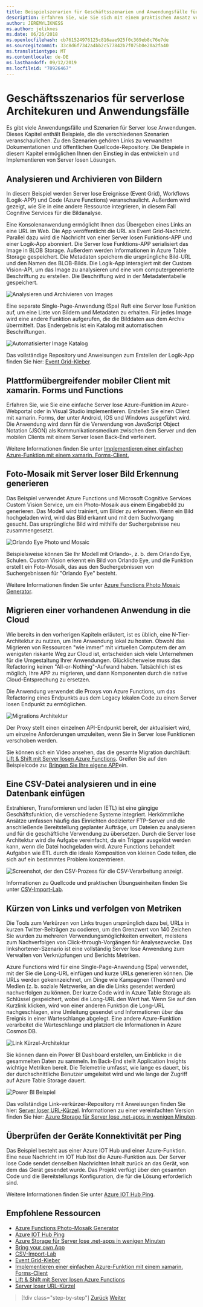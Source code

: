 ```yaml
---
title: Beispielszenarien für Geschäftsszenarien und Anwendungsfälle für Server Lose apps
description: Erfahren Sie, wie Sie sich mit einem praktischen Ansatz vertraut machen, indem Sie auf Beispiele zugreifen, die von der Bildverarbeitung zu mobilen Back-Ends und ETL-Pipelines reichen.
author: JEREMYLIKNESS
ms.author: jeliknes
ms.date: 06/26/2018
ms.openlocfilehash: cb761524976125c816aae925f0c369eb8c76e7de
ms.sourcegitcommit: 33c8d6f7342a4bb2c577842b7f075b0e20a2fa40
ms.translationtype: MT
ms.contentlocale: de-DE
ms.lasthandoff: 09/12/2019
ms.locfileid: "70926467"
---
```

# <a name="serverless-business-scenarios-and-use-cases"></a>Geschäftsszenarios für serverlose Architekuren und Anwendungsfälle

Es gibt viele Anwendungsfälle und Szenarien für Server lose Anwendungen. Dieses Kapitel enthält Beispiele, die die verschiedenen Szenarien veranschaulichen. Zu den Szenarien gehören Links zu verwandten Dokumentationen und öffentlichen Quellcode-Repository. Die Beispiele in diesem Kapitel ermöglichen Ihnen den Einstieg in das entwickeln und Implementieren von Server losen Lösungen.

## <a name="analyze-and-archive-images"></a>Analysieren und Archivieren von Bildern

In diesem Beispiel werden Server lose Ereignisse (Event Grid), Workflows (Logik-APP) und Code (Azure Functions) veranschaulicht. Außerdem wird gezeigt, wie Sie in eine andere Ressource integrieren, in diesem Fall Cognitive Services für die Bildanalyse.

Eine Konsolenanwendung ermöglicht Ihnen das Übergeben eines Links an eine URL im Web. Die App veröffentlicht die URL als Event Grid-Nachricht. Parallel dazu wird die Nachricht von einer Server losen Funktions-APP und einer Logik-App abonniert. Die Server lose Funktions-APP serialisiert das Image in BLOB Storage. Außerdem werden Informationen in Azure Table Storage gespeichert. Die Metadaten speichern die ursprüngliche Bild-URL und den Namen des BLOB-Bilds. Die Logik-App interagiert mit der Custom Vision-API, um das Image zu analysieren und eine vom computergenerierte Beschriftung zu erstellen. Die Beschriftung wird in der Metadatentabelle gespeichert.

![Analysieren und Archivieren von Images](./media/image-processing-example.png)

Eine separate Single-Page-Anwendung (Spa) Ruft eine Server lose Funktion auf, um eine Liste von Bildern und Metadaten zu erhalten. Für jedes Image wird eine andere Funktion aufgerufen, die die Bilddaten aus dem Archiv übermittelt. Das Endergebnis ist ein Katalog mit automatischen Beschriftungen.

![Automatisierter Image Katalog](./media/automated-image-gallery.png)

Das vollständige Repository und Anweisungen zum Erstellen der Logik-App finden Sie hier: [Event Grid-Kleber](https://github.com/JeremyLikness/Event-Grid-Glue).

## <a name="cross-platform-mobile-client-using-xamarinforms-and-functions"></a>Plattformübergreifender mobiler Client mit xamarin. Forms und Functions

Erfahren Sie, wie Sie eine einfache Server lose Azure-Funktion im Azure-Webportal oder in Visual Studio implementieren. Erstellen Sie einen Client mit xamarin. Forms, der unter Android, IOS und Windows ausgeführt wird. Die Anwendung wird dann für die Verwendung von JavaScript Object Notation (JSON) als Kommunikationsmedium zwischen dem Server und den mobilen Clients mit einem Server losen Back-End verfeinert.

Weitere Informationen finden Sie unter [Implementieren einer einfachen Azure-Funktion mit einem xamarin. Forms-Client.](https://azure.microsoft.com/resources/samples/functions-xamarin-getting-started/)

## <a name="generate-a-photo-mosaic-with-serverless-image-recognition"></a>Foto-Mosaik mit Server loser Bild Erkennung generieren

Das Beispiel verwendet Azure Functions und Microsoft Cognitive Services Custom Vision Service, um ein Photo-Mosaik aus einem Eingabebild zu generieren. Das Modell wird trainiert, um Bilder zu erkennen. Wenn ein Bild hochgeladen wird, wird das Bild erkannt und mit dem Suchvorgang gesucht. Das ursprüngliche Bild wird mithilfe der Suchergebnisse neu zusammengesetzt.

![Orlando Eye Photo und Mosaic](./media/orlando-eye-both.png)

Beispielsweise können Sie Ihr Modell mit Orlando-, z. b. dem Orlando Eye, Schulen. Custom Vision erkennt ein Bild von Orlando Eye, und die Funktion erstellt ein Foto-Mosaik, das aus den Suchergebnissen von Suchergebnissen für "Orlando Eye" besteht.

Weitere Informationen finden Sie unter [Azure Functions Photo Mosaic Generator](https://azure.microsoft.com/resources/samples/functions-dotnet-photo-mosaic/).

## <a name="migrate-an-existing-application-to-the-cloud"></a>Migrieren einer vorhandenen Anwendung in die Cloud

Wie bereits in den vorherigen Kapiteln erläutert, ist es üblich, eine N-Tier-Architektur zu nutzen, um Ihre Anwendung lokal zu hosten. Obwohl das Migrieren von Ressourcen "wie immer" mit virtuellen Computern der am wenigsten riskante Weg zur Cloud ist, entscheiden sich viele Unternehmen für die Umgestaltung Ihrer Anwendungen. Glücklicherweise muss das Refactoring keinen "All-or-Nothing"-Aufwand haben. Tatsächlich ist es möglich, Ihre APP zu migrieren, und dann Komponenten durch die native Cloud-Entsprechung zu ersetzen.

Die Anwendung verwendet die Proxys von Azure Functions, um das Refactoring eines Endpunkts aus dem Legacy lokalen Code zu einem Server losen Endpunkt zu ermöglichen.

![Migrations Architektur](./media/migration-architecture.png)

Der Proxy stellt einen einzelnen API-Endpunkt bereit, der aktualisiert wird, um einzelne Anforderungen umzuleiten, wenn Sie in Server lose Funktionen verschoben werden.

Sie können sich ein Video ansehen, das die gesamte Migration durchläuft: [Lift & Shift mit Server losen Azure Functions](https://channel9.msdn.com/Events/Connect/2017/E102). Greifen Sie auf den Beispielcode zu: [Bringen Sie Ihre eigene APP](https://github.com/JeremyLikness/bring-own-app-connect-17)ein.

## <a name="parse-a-csv-file-and-insert-into-a-database"></a>Eine CSV-Datei analysieren und in eine Datenbank einfügen

Extrahieren, Transformieren und laden (ETL) ist eine gängige Geschäftsfunktion, die verschiedene Systeme integriert. Herkömmliche Ansätze umfassen häufig das Einrichten dedizierter FTP-Server und die anschließende Bereitstellung geplanter Aufträge, um Dateien zu analysieren und für die geschäftliche Verwendung zu übersetzen. Durch die Server lose Architektur wird die Aufgabe vereinfacht, da ein Trigger ausgelöst werden kann, wenn die Datei hochgeladen wird. Azure Functions behandelt Aufgaben wie ETL durch die ideale Komposition von kleinen Code teilen, die sich auf ein bestimmtes Problem konzentrieren.

![Screenshot, der den CSV-Prozess für die CSV-Verarbeitung anzeigt.](./media/serverless-business-scenarios/csv-parse-database-import.png)

Informationen zu Quellcode und praktischen Übungseinheiten finden Sie unter [CSV-Import-Lab](https://github.com/JeremyLikness/azure-fn-file-process-hol).

## <a name="shorten-links-and-track-metrics"></a>Kürzen von Links und verfolgen von Metriken

Die Tools zum Verkürzen von Links trugen ursprünglich dazu bei, URLs in kurzen Twitter-Beiträgen zu codieren, um den Grenzwert von 140 Zeichen Sie wurden zu mehreren Verwendungsmöglichkeiten erweitert, meistens zum Nachverfolgen von Click-through-Vorgängen für Analysezwecke. Das linkshortener-Szenario ist eine vollständig Server lose Anwendung zum Verwalten von Verknüpfungen und Berichts Metriken.

Azure Functions wird für eine Single-Page-Anwendung (Spa) verwendet, mit der Sie die Long-URL einfügen und kurze URLs generieren können. Die URLs werden gekennzeichnet, um Dinge wie Kampagnen (Themen) und Medien (z. b. soziale Netzwerke, an die die Links gesendet werden) nachverfolgen zu können. Der kurze Code wird in Azure Table Storage als Schlüssel gespeichert, wobei die Long-URL den Wert hat. Wenn Sie auf den Kurzlink klicken, wird von einer anderen Funktion die Long-URL nachgeschlagen, eine Umleitung gesendet und Informationen über das Ereignis in einer Warteschlange abgelegt. Eine andere Azure-Funktion verarbeitet die Warteschlange und platziert die Informationen in Azure Cosmos DB.

![Link Kürzel-Architektur](./media/link-shortener-architecture.png)

Sie können dann ein Power BI Dashboard erstellen, um Einblicke in die gesammelten Daten zu sammeln. Im Back-End stellt Application Insights wichtige Metriken bereit. Die Telemetrie umfasst, wie lange es dauert, bis der durchschnittliche Benutzer umgeleitet wird und wie lange der Zugriff auf Azure Table Storage dauert.

![Power BI Beispiel](./media/power-bi-example.png)

Das vollständige Link-verkürzer-Repository mit Anweisungen finden Sie hier: [Server loser URL-Kürzel](https://github.com/jeremylikness/serverless-url-shortener). Informationen zu einer vereinfachten Version finden Sie hier: [Azure Storage für Server lose .net-apps in wenigen Minuten](https://devblogs.microsoft.com/aspnet/azure-storage-for-serverless-net-apps-in-minutes/).

## <a name="verify-device-connectivity-using-a-ping"></a>Überprüfen der Geräte Konnektivität per Ping

Das Beispiel besteht aus einer Azure IOT Hub und einer Azure-Funktion. Eine neue Nachricht im IOT Hub löst die Azure-Funktion aus. Der Server lose Code sendet denselben Nachrichten Inhalt zurück an das Gerät, von dem das Gerät gesendet wurde. Das Projekt verfügt über den gesamten Code und die Bereitstellungs Konfiguration, die für die Lösung erforderlich sind.

Weitere Informationen finden Sie unter [Azure IOT Hub Ping](https://azure.microsoft.com/resources/samples/iot-hub-node-ping/).

## <a name="recommended-resources"></a>Empfohlene Ressourcen

* [Azure Functions Photo-Mosaik Generator](https://azure.microsoft.com/resources/samples/functions-dotnet-photo-mosaic/)
* [Azure IOT Hub Ping](https://azure.microsoft.com/resources/samples/iot-hub-node-ping/)
* [Azure Storage für Server lose .net-apps in wenigen Minuten](https://devblogs.microsoft.com/aspnet/azure-storage-for-serverless-net-apps-in-minutes/)
* [Bring your own App](https://github.com/JeremyLikness/bring-own-app-connect-17)
* [CSV-Import-Lab](https://github.com/JeremyLikness/azure-fn-file-process-hol)
* [Event Grid-Kleber](https://github.com/JeremyLikness/Event-Grid-Glue)
* [Implementieren einer einfachen Azure-Funktion mit einem xamarin. Forms-Client](https://azure.microsoft.com/resources/samples/functions-xamarin-getting-started/)
* [Lift & Shift mit Server losen Azure Functions](https://channel9.msdn.com/Events/Connect/2017/E102)
* [Server loser URL-Kürzel](https://github.com/jeremylikness/serverless-url-shortener)

>[!div class="step-by-step"]
>[Zurück](orchestration-patterns.md)
>[Weiter](serverless-conclusion.md)
